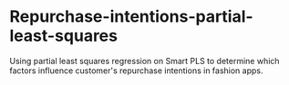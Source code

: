 # Repurchase-intentions-partial-least-squares
Using partial least squares regression on Smart PLS to determine which factors influence customer's repurchase intentions in fashion apps.
